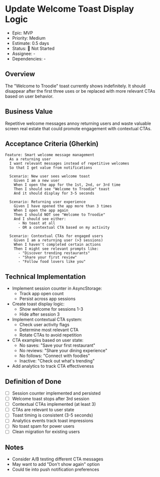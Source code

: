 # Update Welcome Toast Display Logic

- Epic: MVP
- Priority: Medium
- Estimate: 0.5 days
- Status: 🔴 Not Started
- Assignee: -
- Dependencies: -

## Overview
The "Welcome to Troodie" toast currently shows indefinitely. It should disappear after the first three uses or be replaced with more relevant CTAs based on user behavior.

## Business Value
Repetitive welcome messages annoy returning users and waste valuable screen real estate that could promote engagement with contextual CTAs.

## Acceptance Criteria (Gherkin)
```gherkin
Feature: Smart welcome message management
  As a returning user
  I want relevant messages instead of repetitive welcomes
  So that I get value from notifications

  Scenario: New user sees welcome toast
    Given I am a new user
    When I open the app for the 1st, 2nd, or 3rd time
    Then I should see "Welcome to Troodie" toast
    And it should display for 3-5 seconds

  Scenario: Returning user experience
    Given I have opened the app more than 3 times
    When I open the app again
    Then I should NOT see "Welcome to Troodie"
    And I should see either:
      - No toast at all
      - OR a contextual CTA based on my activity

  Scenario: Contextual CTAs for engaged users
    Given I am a returning user (>3 sessions)
    When I haven't completed certain actions
    Then I might see relevant prompts like:
      - "Discover trending restaurants"
      - "Share your first review"
      - "Follow food lovers like you"
```

## Technical Implementation
- Implement session counter in AsyncStorage:
  - Track app open count
  - Persist across app sessions
- Create toast display logic:
  - Show welcome for sessions 1-3
  - Hide after session 3
- Implement contextual CTA system:
  - Check user activity flags
  - Determine most relevant CTA
  - Rotate CTAs to avoid repetition
- CTA examples based on user state:
  - No saves: "Save your first restaurant"
  - No reviews: "Share your dining experience"
  - No follows: "Connect with foodies"
  - Inactive: "Check out what's trending"
- Add analytics to track CTA effectiveness

## Definition of Done
- [ ] Session counter implemented and persisted
- [ ] Welcome toast stops after 3rd session
- [ ] Contextual CTAs implemented (at least 3)
- [ ] CTAs are relevant to user state
- [ ] Toast timing is consistent (3-5 seconds)
- [ ] Analytics events track toast impressions
- [ ] No toast spam for power users
- [ ] Clean migration for existing users

## Notes
- Consider A/B testing different CTA messages
- May want to add "Don't show again" option
- Could tie into push notification preferences